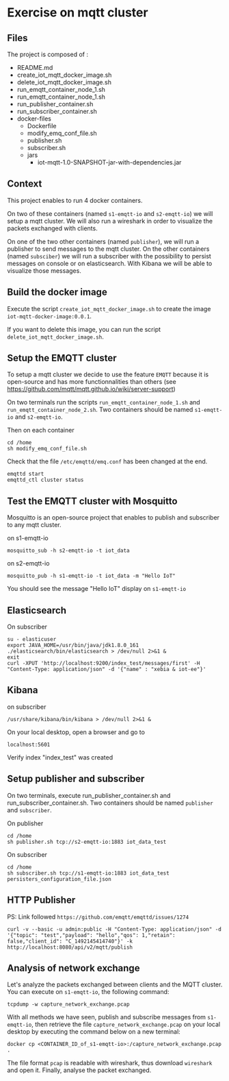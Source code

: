 # Exercise on mqtt cluster

## Files

The project is composed of :

- README.md
- create_iot_mqtt_docker_image.sh
- delete_iot_mqtt_docker_image.sh
- run_emqtt_container_node_1.sh
- run_emqtt_container_node_1.sh
- run_publisher_container.sh
- run_subscriber_container.sh
- docker-files
  - Dockerfile
  - modify_emq_conf_file.sh
  - publisher.sh
  - subscriber.sh
  - jars
    - iot-mqtt-1.0-SNAPSHOT-jar-with-dependencies.jar

## Context

This project enables to run 4 docker containers.

On two of these containers (named `s1-emqtt-io` and `s2-emqtt-io`) we will setup a mqtt cluster. We will also run a wireshark in order to visualize the packets exchanged with clients.

On one of the two other containers (named `publisher`), we will run a publisher to send messages to the mqtt cluster. On the other containers (named `subsciber`) we will run a subscriber with the possibility to persist messages on console or on elasticsearch. With Kibana we will be able to visualize those messages. 

## Build the docker image

Execute the script `create_iot_mqtt_docker_image.sh` to create the image `iot-mqtt-docker-image:0.0.1`.

If you want to delete this image, you can run the script `delete_iot_mqtt_docker_image.sh`.

## Setup the EMQTT cluster

To setup a mqtt cluster we decide to use the feature `EMQTT` because it is open-source and has more functionnalities than others (see https://github.com/mqtt/mqtt.github.io/wiki/server-support)

On two terminals run the scripts `run_emqtt_container_node_1.sh` and `run_emqtt_container_node_2.sh`. Two containers should be named `s1-emqtt-io` and `s2-emqtt-io`.

Then on each container

	cd /home
	sh modify_emq_conf_file.sh

Check that the file `/etc/emqttd/emq.conf` has been changed at the end.

	emqttd start
	emqttd_ctl cluster status

## Test the EMQTT cluster with Mosquitto

Mosquitto is an open-source project that enables to publish and subscriber to any mqtt cluster.

on s1-emqtt-io

	mosquitto_sub -h s2-emqtt-io -t iot_data

on s2-emqtt-io
	
	mosquitto_pub -h s1-emqtt-io -t iot_data -m "Hello IoT"

You should see the message "Hello IoT" display on `s1-emqtt-io`

## Elasticsearch

On subscriber 

	su - elasticuser
	export JAVA_HOME=/usr/bin/java/jdk1.8.0_161
	./elasticsearch/bin/elasticsearch > /dev/null 2>&1 &
	exit
	curl -XPUT 'http://localhost:9200/index_test/messages/first' -H "Content-Type: application/json" -d '{"name" : "xebia & iot-ee"}'

## Kibana

on subscriber

	/usr/share/kibana/bin/kibana > /dev/null 2>&1 &
	
On your local desktop, open a browser and go to 

	localhost:5601

Verify index "index_test" was created

## Setup publisher and subscriber

On two terminals, execute run_publisher_container.sh and run_subscriber_container.sh. Two containers should be named `publisher` and `subscriber`.

On publisher

	cd /home
	sh publisher.sh tcp://s2-emqtt-io:1883 iot_data_test

On subscriber

	cd /home
	sh subscriber.sh tcp://s1-emqtt-io:1883 iot_data_test persisters_configuration_file.json

## HTTP Publisher 

PS: Link followed `https://github.com/emqtt/emqttd/issues/1274`

	curl -v --basic -u admin:public -H "Content-Type: application/json" -d '{"topic": "test","payload": "hello","qos": 1,"retain": false,"client_id": "C_1492145414740"}' -k http://localhost:8080/api/v2/mqtt/publish

## Analysis of network exchange

Let's analyze the packets exchanged between clients and the MQTT cluster. You can execute on `s1-emqtt-io`, the following command:

	tcpdump -w capture_network_exchange.pcap


With all methods we have seen, publish and subscribe messages from `s1-emqtt-io`, then retrieve the file `capture_network_exchange.pcap` on your local desktop by executing the command below on a new terminal:

	docker cp <CONTAINER_ID_of_s1-emqtt-io>:/capture_network_exchange.pcap .

The file format `pcap` is readable with wireshark, thus download `wireshark` and open it. Finally, analyse the packet exchanged.


